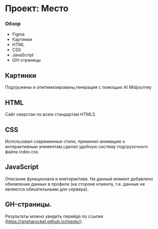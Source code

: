 # Проект: Место

### Обзор

* Figma
* Картинки
* HTML
* CSS
* JavaScript
* GH-страницы

## Картинки
Подгружены и опитимизированы,генерация с помощью AI Midjourney
## HTML
Сайт сверстан по всем стандартам HTML5.
## CSS
Использовал современные стили, применил анимацию к интерактивным элементам,сделал удобную систему подгрузочного файла index.css.
## JavaScript
Описание функционала и инетэрактива. На данный момент добавлено обновление данных в профиле (на стороне клиента, т.е. данные не являются обязательными для сервера).
## GH-страницы.
Результаты можно увидеть перейдя по ссылке (https://grisharocket.github.io/mesto/).


